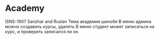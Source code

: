 # Academy
ISNS-1907 Sanzhar and Ruslan
Тема академия шиноби
В меню админа можно создавать курсы, удалять
В меню студент может записаться на курс, и проверить записался ли он 
